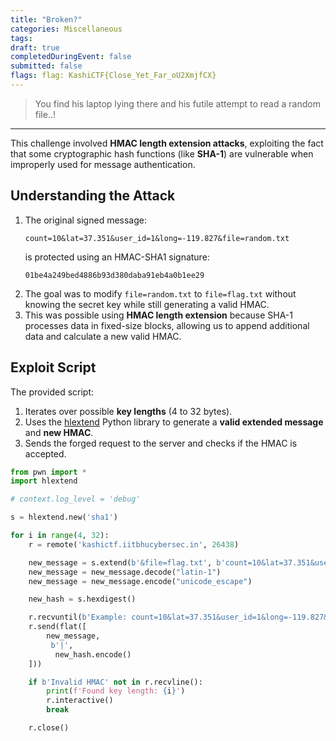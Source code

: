 ```yaml
---
title: "Broken?"
categories: Miscellaneous
tags: 
draft: true
completedDuringEvent: false
submitted: false
flags: flag: KashiCTF{Close_Yet_Far_oU2XmjfCX}
---
```

> You find his laptop lying there and his futile attempt to read a random file..!

---

This challenge involved **HMAC length extension attacks**, exploiting the fact that some cryptographic hash functions (like **SHA-1**) are vulnerable when improperly used for message authentication.

## Understanding the Attack

1. The original signed message:
    ```
    count=10&lat=37.351&user_id=1&long=-119.827&file=random.txt
    ```
    is protected using an HMAC-SHA1 signature:
    ```
    01be4a249bed4886b93d380daba91eb4a0b1ee29
    ```
2. The goal was to modify `file=random.txt` to `file=flag.txt` without knowing the secret key while still generating a valid HMAC.
3. This was possible using **HMAC length extension** because SHA-1 processes data in fixed-size blocks, allowing us to append additional data and calculate a new valid HMAC.

## Exploit Script

The provided script:

1. Iterates over possible **key lengths** (4 to 32 bytes).
2. Uses the [hlextend](https://github.com/stephenbradshaw/hlextend) Python library to generate a **valid extended message** and **new HMAC**.
3. Sends the forged request to the server and checks if the HMAC is accepted.

```py
from pwn import *
import hlextend

# context.log_level = 'debug'

s = hlextend.new('sha1')

for i in range(4, 32):
    r = remote('kashictf.iitbhucybersec.in', 26438)

    new_message = s.extend(b'&file=flag.txt', b'count=10&lat=37.351&user_id=1&long=-119.827&file=random.txt', i, '01be4a249bed4886b93d380daba91eb4a0b1ee29')
    new_message = new_message.decode("latin-1")
    new_message = new_message.encode("unicode_escape")

    new_hash = s.hexdigest()

    r.recvuntil(b'Example: count=10&lat=37.351&user_id=1&long=-119.827&file=random.txt|01be4a249bed4886b93d380daba91eb4a0b1ee29\n')
    r.send(flat([
        new_message,
         b'|',
          new_hash.encode()
    ]))

    if b'Invalid HMAC' not in r.recvline():
        print(f'Found key length: {i}')
        r.interactive()
        break

    r.close()
```
